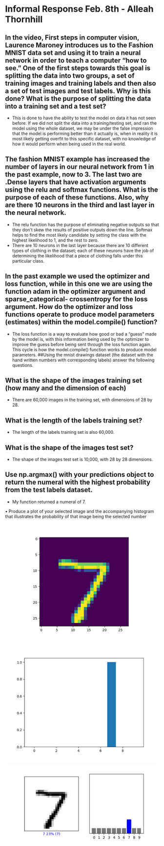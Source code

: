 # Informal Response Feb. 8th - Alleah Thornhill

## In the video, First steps in computer vision, Laurence Maroney introduces us to the Fashion MNIST data set and using it to train a neural network in order to teach a computer “how to see.” One of the first steps towards this goal is splitting the data into two groups, a set of training images and training labels and then also a set of test images and test labels. Why is this done? What is the purpose of splitting the data into a training set and a test set?
-	This is done to have the ability to test the model on data it has not seen before. If we did not split the data into a training/testing set, and ran the model using the whole dataset, we may be under the false impression that the model is performing better than it actually is, when in reality it is most likely getting overfit to this specific dataset, with no knowledge of how it would perform when being used in the real world.

## The fashion MNIST example has increased the number of layers in our neural network from 1 in the past example, now to 3. The last two are .Dense layers that have activation arguments using the relu and softmax functions. What is the purpose of each of these functions. Also, why are there 10 neurons in the third and last layer in the neural network.
-	The relu function has the purpose of eliminating negative outputs so that they don’t skew the results of positive outputs down the line. Softmax helps to find the most likely candidate by setting the class with the highest likelihood to 1, and the rest to zero.
-	There are 10 neurons in the last layer because there are 10 different types of clothing in the dataset; each of these neurons have the job of determining the likelihood that a piece of clothing falls under this particular class.
## In the past example we used the optimizer and loss function, while in this one we are using the function adam in the optimizer argument and sparse_categorical- crossentropy for the loss argument. How do the optimizer and loss functions operate to produce model parameters (estimates) within the model.compile() function?
-	The loss function is a way to evaluate how good or bad a “guess” made by the model is, with this information being used by the optimizer to improve the guess before being sent through the loss function again. This cycle is how the model.compile() function works to produce model parameters.
##Using the mnist drawings dataset (the dataset with the hand written numbers with corresponding labels) answer the following questions.
## What is the shape of the images training set (how many and the dimension of each)
-	There are 60,000 images in the training set, with dimensions of 28 by 28.
## What is the length of the labels training set?
-	The length of the labels training set is also 60,000.
## What is the shape of the images test set?
-	The shape of the images test set is 10,000, with 28 by 28 dimensions.

## Use np.argmax() with your predictions object to return the numeral with the highest probability from the test labels dataset.
  
  - My function returned a numeral of 7.

•	Produce a plot of your selected image and the accompanying histogram that illustrates the probability of that image being the selected number


![](Figure_1.png)

![](histogram_1.png)

![](myplot.png)
